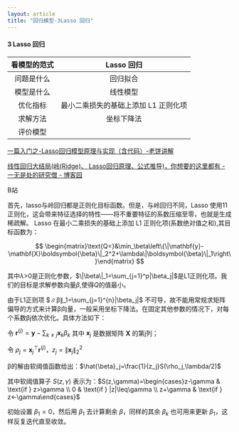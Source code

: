 ```yaml
---
layout: article
title: "回归模型-3Lasso 回归"
---
```


#### 3 Lasso 回归 

| 看模型的范式 |              Lasso 回归              |
| :----------: | :----------------------------------: |
|  问题是什么  |               回归拟合               |
|  模型是什么  |               线性模型               |
|   优化指标   | 最小二乘损失的基础上添加 L1 正则化项 |
|   求解方法   |              坐标下降法              |
|   评价模型   |                                      |

[一篇入门之-Lasso回归模型原理与实现（含代码）-老饼讲解](https://www.bbbdata.com/text/597)

[线性回归大结局(岭(Ridge)、 Lasso回归原理、公式推导)，你想要的这里都有 - 一无是处的研究僧 - 博客园](https://www.cnblogs.com/Chang-LeHung/p/16732520.html)

B站

首先，lasso与岭回归都是正则化目标函数。但是，与岭回归不同，Lasso 使用11正则化，这会带来特征选择的特性——将不重要特征的系数压缩至零，也就是生成稀疏解。
Lasso 在最小二乘损失的基础上添加 L1 正则化项(系数绝对值之和),其目标函数为：

$$
\begin{matrix}\text{Q=}&\min_\beta\left\{\|\mathbf{y}-\mathbf{X}\boldsymbol{\beta}\|_2^2+\lambda\|\boldsymbol{\beta}\|_1\right\}\end{matrix}
$$

其中$λ$>0是正则化参数，$\|\beta\|_1=\sum_{j=1}^p|\beta_j|$是L1正则化项。我们的目标是求解参数向量$β$,使得$Q$的值最小。

由于L1正则项 $∥β∥_1=\sum_{j=1}^{n}|\beta_j|$ 不可导，故不能用常规求矩阵偏导的方式来计算β向量，一般采用坐标下降法。在固定其他参数的情况下，对每个系数βj依次优化。具体方法如下：

令 $\mathbf{r}^{(j)}=\mathbf{y}-\sum_{k\neq j}\mathbf{x}_k\beta_k$ 其中 $\mathbf{x}_j$ 是数据矩阵 $\mathbf{X}$ 的第j列；

令 $\rho_j=\mathbf{x}_j^\top\mathbf{r}^{(j)}$，$z_j=\|\mathbf{x}_j\|_2^2$

β的解由软阈值函数给出：$\hat{\beta}_j=\frac{1}{z_j}S(\rho_j,\lambda/2)$

其中软阈值算子 $S(z,\gamma)$ 表示为：$S(z,\gamma)=\begin{cases}z-\gamma & \text{if } z>\gamma \\ 0 & \text{if } |z|\leq\gamma \\ z+\gamma & \text{if } z<-\gamma\end{cases}$

初始设置 $\beta_1=0$，然后用 $\beta_1$ 去计算剩余 $\beta$，同样的其余 $\beta_k$ 也可用来更新 $\beta_1$，这样反复迭代直至收敛。